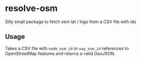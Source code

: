 # resolve-osm
Silly small package to fetch osm lat / lngs from a CSV file with ids

## Usage
Takes a CSV file with `node_osm_id` or `way_osm_id` references to OpenStreetMap features and returns a valid GeoJSON.
